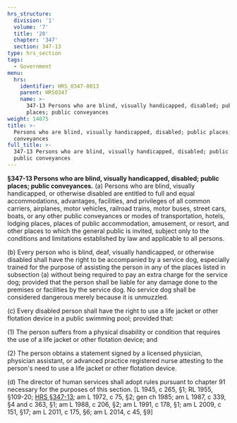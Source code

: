 ```yaml
---
hrs_structure:
  division: '1'
  volume: '7'
  title: '20'
  chapter: '347'
  section: 347-13
type: hrs_section
tags:
  - Government
menu:
  hrs:
    identifier: HRS_0347-0013
    parent: HRS0347
    name: >-
      347-13 Persons who are blind, visually handicapped, disabled; public
      places; public conveyances
weight: 14075
title: >-
  Persons who are blind, visually handicapped, disabled; public places; public
  conveyances
full_title: >-
  347-13 Persons who are blind, visually handicapped, disabled; public places;
  public conveyances
---
```

**§347-13 Persons who are blind, visually handicapped, disabled; public places; public conveyances.** (a) Persons who are blind, visually handicapped, or otherwise disabled are entitled to full and equal accommodations, advantages, facilities, and privileges of all common carriers, airplanes, motor vehicles, railroad trains, motor buses, street cars, boats, or any other public conveyances or modes of transportation, hotels, lodging places, places of public accommodation, amusement, or resort, and other places to which the general public is invited, subject only to the conditions and limitations established by law and applicable to all persons.

(b) Every person who is blind, deaf, visually handicapped, or otherwise disabled shall have the right to be accompanied by a service dog, especially trained for the purpose of assisting the person in any of the places listed in subsection (a) without being required to pay an extra charge for the service dog; provided that the person shall be liable for any damage done to the premises or facilities by the service dog. No service dog shall be considered dangerous merely because it is unmuzzled.

(c) Every disabled person shall have the right to use a life jacket or other flotation device in a public swimming pool; provided that:

(1) The person suffers from a physical disability or condition that requires the use of a life jacket or other flotation device; and

(2) The person obtains a statement signed by a licensed physician, physician assistant, or advanced practice registered nurse attesting to the person's need to use a life jacket or other flotation device.

(d) The director of human services shall adopt rules pursuant to chapter 91 necessary for the purposes of this section. [L 1945, c 265, §1; RL 1955, §109-20; [HRS §347-13](/title-20/chapter-347/section-347-13/); am L 1972, c 75, §2; gen ch 1985; am L 1987, c 339, §4 and c 363, §1; am L 1988, c 206, §2; am L 1991, c 178, §1; am L 2009, c 151, §17; am L 2011, c 175, §6; am L 2014, c 45, §9]